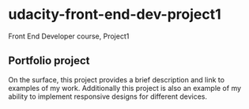 # udacity-front-end-dev-project1
Front End Developer course, Project1
## Portfolio project
On the surface, this project provides a brief description and link to examples of my work. 
Additionally this project is also an example of my ability to implement responsive designs for different devices.
